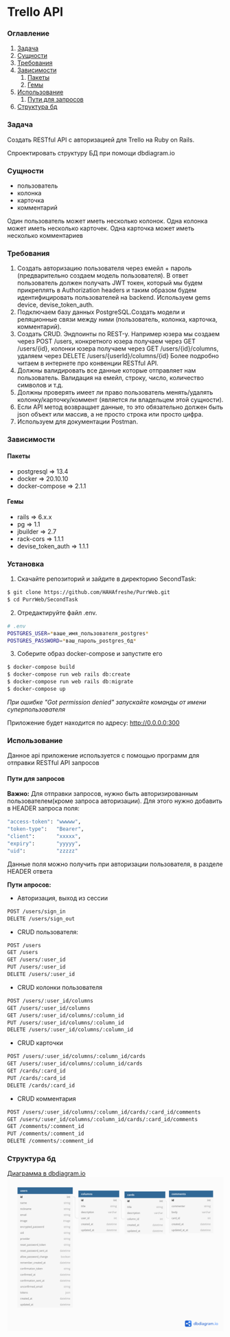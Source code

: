 # Trello API

### Оглавление
1. [Задача](#Задача)
2. [Сущности](#Сущности)
3. [Требования](#Требования)
4. [Зависимости](#Зависимости)
    1. [Пакеты](#Пакеты)
    2. [Гемы](#Гемы)
5. [Использование](#Использование)
    1. [Пути для запросов](#Пути-для-запросов)
6. [Структура бд](#Структура-бд)

### Задача
Создать RESTful API с авторизацией для Trello на Ruby on Rails.

Спроектировать структуру БД при помощи dbdiagram.io

### Сущности
- пользователь
- колонка
- карточка
- комментарий

Один пользователь может иметь несколько колонок. Одна колонка может иметь несколько карточек. Одна карточка может иметь несколько комментариев

### Требования
1. Создать авторизацию пользователя через емейл + пароль (предварительно создаем модель пользователя). В ответ пользователь должен получать JWT токен, который мы будем прикреплять в Authorization headers и таким образом будем идентифицировать пользователей на backend. Используем gems device, devise_token_auth.
2. Подключаем базу данных PostgreSQL.Создать модели и реляционные связи между ними (пользователь, колонка, карточка, комментарий).
4. Создать CRUD. Эндпоинты по REST-у. Например юзера мы создаем через POST /users, конкретного юзера получаем через GET /users/{id}, колонки юзера получаем через GET /users/{id}/columns, удаляем через DELETE /users/{userId}/columns/{id} Более подробно читаем в интернете про конвенции RESTful API.
5. Должны валидировать все данные которые отправляет нам пользователь.  Валидация на емейл, строку, число, количество символов и т.д.
6. Должны проверять имеет ли право пользователь менять/удалять колонку/карточку/коммент (является ли владельцем этой сущности).
7. Если API метод возвращает данные, то это обязательно должен быть json объект или массив, а не просто строка или просто цифра.
8. Используем для документации Postman.

### Зависимости

#### Пакеты
- postgresql => 13.4
- docker => 20.10.10
- docker-compose => 2.1.1

#### Гемы
- rails => 6.x.x
- pg => 1.1
- jbuilder => 2.7
- rack-cors => 1.1.1
- devise_token_auth => 1.1.1

### Установка
1. Скачайте репозиторий и зайдите в директорию SecondTask:
```sh
$ git clone https://github.com/HAHAfreshe/PurrWeb.git
$ cd PurrWeb/SecondTask
```

2. Отредактируйте файл .env.
```sh
# .env
POSTGRES_USER=*ваше_имя_пользователя_postgres*
POSTGRES_PASSWORD=*ваш_пароль_postgres_бд*
```

3. Соберите образ docker-compose и запустите его
```sh
$ docker-compose build
$ docker-compose run web rails db:create
$ docker-compose run web rails db:migrate
$ docker-compose up
```
<i>При ошибке "Got permission denied" запускайте команды от имени суперпользователя</i>

Приложение будет находится по адресу: http://0.0.0.0:300

### Использование
Данное api приложение используется с помощью программ для отправки RESTful API запросов

#### Пути для запросов
<b>Важно:</b>
Для отправки запросов, нужно быть авторизированным пользователем(кроме запроса авторизации).
Для этого нужно добавить в HEADER запроса поля:
```sh
"access-token": "wwwww",
"token-type":   "Bearer",
"client":       "xxxxx",
"expiry":       "yyyyy",
"uid":          "zzzzz"
```
Данные поля можно получить при авторизации пользователя, в разделе HEADER ответа

<b>Пути апросов:</b>
- Авторизация, выход из сессии
```sh
POST /users/sign_in
DELETE /users/sign_out
```
- CRUD пользователя:
```sh
POST /users
GET /users
GET /users/:user_id
PUT /users/:user_id
DELETE /users/:user_id
```
- CRUD колонки пользователя
```sh
POST /users/:user_id/columns
GET /users/:user_id/columns
GET /users/:user_id/columns/:column_id
PUT /users/:user_id/columns/:column_id
DELETE /users/:user_id/columns/:column_id
```
- CRUD карточки
```sh
POST /users/:user_id/columns/:column_id/cards
GET /users/:user_id/columns/:column_id/cards
GET /cards/:card_id
PUT /cards/:card_id
DELETE /cards/:card_id
```
- CRUD комментария
```sh
POST /users/:user_id/columns/:column_id/cards/:card_id/comments
GET /users/:user_id/columns/:column_id/cards/:card_id/comments
GET /comments/:comment_id
PUT /comments/:comment_id
DELETE /comments/:comment_id
```

### Структура бд
[Диаграмма в dbdiagram.io](https://dbdiagram.io/d/6182e452d5d522682df773ae)
![db](db/database.png)

